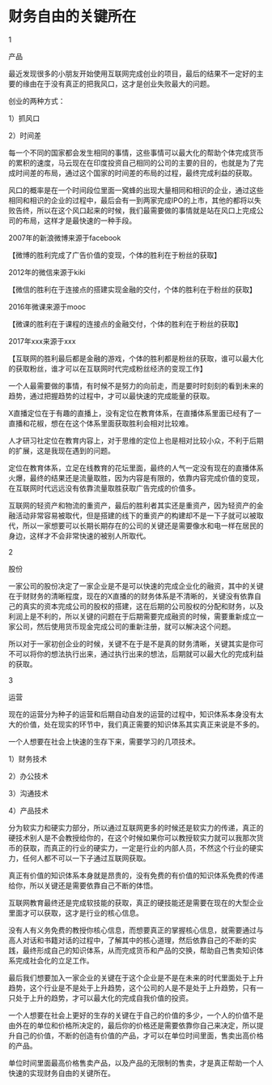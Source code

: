 # 财务自由的关键所在

1

产品

最近发现很多的小朋友开始使用互联网完成创业的项目，最后的结果不一定好的主要的缘由在于没有真正的把我风口，这才是创业失败最大的问题。

创业的两种方式：

1）抓风口

2）时间差

每一个不同的国家都会发生相同的事情，这些事情可以最大化的帮助个体完成货币的累积的速度，马云现在在印度投资自己相同的公司的主要的目的，也就是为了完成时间差的布局，通过这个国家的时间差的布局的过程，最终完成利益的获取。

风口的概率是在一个时间段位里面一窝蜂的出现大量相同和相识的企业，通过这些相同和相识的企业的过程中，最后会有一到两家完成IPO的上市，其他的都将以失败告终，所以在这个风口起来的时候，我们最需要做的事情就是站在风口上完成公司的布局，这样才是最快速的一种手段。

2007年的新浪微博来源于facebook

【微博的胜利完成了广告价值的变现，个体的胜利在于粉丝的获取】

2012年的微信来源于kiki

【微信的胜利在于连接点的搭建实现金融的交付，个体的胜利在于粉丝的获取】

2016年微课来源于mooc

【微课的胜利在于课程的连接点的金融交付，个体的胜利在于粉丝的获取】

2017年xxx来源于xxx

【互联网的胜利最后都是金融的游戏，个体的胜利都是粉丝的获取，谁可以最大化的获取粉丝，谁才可以在互联网时代完成粉丝经济的变现工作】

一个人最需要做的事情，有时候不是努力的向前走，而是要时时刻刻的看到未来的趋势，通过把握趋势的过程中，才可以最快速的完成能量的获取。

X直播定位在于有趣的直播上，没有定位在教育体系，在直播体系里面已经有了一直播和花椒，想在在这个体系里面获取胜利会相对比较难。

人才研习社定位在教育内容上，对于思维的定位上也是相对比较小众，不利于后期的扩展，这是我现在遇到的问题。

定位在教育体系，立足在线教育的花坛里面，最终的人气一定没有现在的直播体系火爆，最终的结果还是流量取胜，因为内容是有限的，依靠内容完成价值的变现，在互联网时代远远没有依靠流量取胜获取广告完成的价值多。

互联网的轻资产和物流的重资产，最后的胜利者其实还是重资产，因为轻资产的金融活动非常容易被取代，但是搭建的线下的重资产的构建却不是一下子就可以被取代，所以一家想要可以长期长期存在的公司的关键还是需要像水和电一样在居民的身边，这样才不会非常快速的被别人所取代。

2

股份

一家公司的股份决定了一家企业是不是可以快速的完成企业化的融资，其中的关键在于财财务的清晰程度，现在的X直播的的财务体系是不清晰的，关键没有依靠自己的真实的资本完成公司的股权的搭建，这在后期的公司股权的分配和财务，以及利润上是不利的，所以关键的问题在于后期需要完成融资的时候，需要重新成立一家公司，然后使用货币现金完成公司的重新注册，就可以解决这个问题。

所以对于一家初创企业的时候，关键不在于是不是真的财务清晰，关键其实是你可不可以将你的想法执行出来，通过执行出来的想法，后期就可以最大化的完成利益的获取。

3

运营

现在的运营分为种子的运营和后期自动自发的运营的过程中，知识体系本身没有太大的价值，处在现实的环节中，我们真正需要的知识体系其实真正来说是不多的。

一个人想要在社会上快速的生存下来，需要学习的几项技术。

1）财务技术

2）办公技术

3）沟通技术

4）产品技术

分为软实力和硬实力部分，所以通过互联网更多的时候还是软实力的传递，真正的硬技术别人是不会教授给你的，在这个时候如果你可以教授软实力就可以我那次货币的获取，而真正的行业的硬实力，一定是行业的内部人员，不然这个行业的硬实力，任何人都不可以一下子通过互联网获取。

真正有价值的知识体系本身就是昂贵的，没有免费的有价值的知识体系免费的传递给你，所以关键还是需要依靠自己不断的体悟。

互联网教育最终还是完成软技能的获取，真正的硬技能还是需要在现在的大型企业里面才可以获取，这才是行业的核心信息。

没有人有义务免费的教授你核心信息，而想要真正的掌握核心信息，就需要通过与高人对话和书籍对话的过程中，了解其中的核心道理，然后依靠自己的不断的实践，最终形成自己的知识体系，从而完成货币和产品的交换，帮助自己售卖知识体系完成社会化的立足工作。

最后我们想要加入一家企业的关键在于这个企业是不是在未来的时代里面处于上升趋势，这个行业是不是处于上升趋势，这个公司的人是不是处于上升趋势，只有一只处于上升的趋势，才可以最大化的完成自我价值的投资。

一个人想要在社会上更好的生存的关键在于自己的价值的多少，一个人的价值不是由外在的单位和价格所决定的，最后你的价格还是需要依靠你自己来决定，所以提升自己的价值，不断的创造有价值的产品，才可以在单位时间里面，售卖出高价格的产品。

单位时间里面最高价格售卖产品，以及产品的无限制的售卖，才是真正帮助一个人快速的实现财务自由的关键所在。
